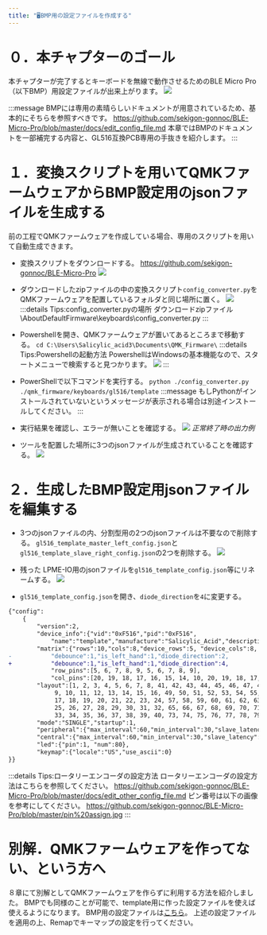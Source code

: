 ```yaml
---
title: "🖥BMP用の設定ファイルを作成する"
---
```


# ０．本チャプターのゴール

本チャプターが完了するとキーボードを無線で動作させるためのBLE Micro Pro（以下BMP）用設定ファイルが出来上がります。
![](/images/gl516design/8-11_template-8.png)

:::message
BMPには専用の素晴らしいドキュメントが用意されているため、基本的にそちらを参照すべきです。
https://github.com/sekigon-gonnoc/BLE-Micro-Pro/blob/master/docs/edit_config_file.md
本章ではBMPのドキュメントを一部補完する内容と、GL516互換PCB専用の手抜きを紹介します。
:::

# １．変換スクリプトを用いてQMKファームウェアからBMP設定用のjsonファイルを生成する

前の工程でQMKファームウェアを作成している場合、専用のスクリプトを用いて自動生成できます。

- 変換スクリプトをダウンロードする。
https://github.com/sekigon-gonnoc/BLE-Micro-Pro
![](/images/gl516design/9-1_bmp-1.png)

- ダウンロードしたzipファイルの中の変換スクリプト`config_converter.py`をQMKファームウェアを配置しているフォルダと同じ場所に置く。
![](/images/gl516design/9-2_bmp-2.png)
:::details Tips:config_converter.pyの場所
ダウンロードzipファイル\AboutDefaultFirmware\keyboards\config_converter.py
:::

- Powershellを開き、QMKファームウェアが置いてあるところまで移動する。
`cd C:\Users\Salicylic_acid3\Documents\QMK_Firmware\`
:::details Tips:Powershellの起動方法
PowershellはWindowsの基本機能なので、スタートメニューで検索すると見つかります。
![](/images/gl516design/9-7_powershell-1.png)
:::

- PowerShellで以下コマンドを実行する。
`python ./config_converter.py ./qmk_firmware/keyboards/gl516/template`
:::message
もしPythonがインストールされていないというメッセージが表示される場合は別途インストールしてください。
:::

- 実行結果を確認し、エラーが無いことを確認する。
![](/images/gl516design/9-3_bmp-3.png)
*正常終了時の出力例*

- ツールを配置した場所に3つのjsonファイルが生成されていることを確認する。
![](/images/gl516design/9-4_bmp-4.png)

# ２．生成したBMP設定用jsonファイルを編集する

- 3つのjsonファイルの内、分割型用の2つのjsonファイルは不要なので削除する。
`gl516_template_master_left_config.json`と`gl516_template_slave_right_config.json`の2つを削除する。
![](/images/gl516design/9-5_bmp-5.png)

- 残った LPME-IO用のjsonファイルを`gl516_template_config.json`等にリネームする。
![](/images/gl516design/9-6_bmp-6.png)

- `gl516_template_config.json`を開き、`diode_direction`を`4`に変更する。
```diff json:gl516_template_config.json
{"config":
	{
		"version":2,
		"device_info":{"vid":"0xF516","pid":"0xF516",
			"name":"template","manufacture":"Salicylic_Acid","description":""},
		"matrix":{"rows":10,"cols":8,"device_rows":5, "device_cols":8,
-			"debounce":1,"is_left_hand":1,"diode_direction":2,
+			"debounce":1,"is_left_hand":1,"diode_direction":4,
			"row_pins":[5, 6, 7, 8, 9, 5, 6, 7, 8, 9],
			"col_pins":[20, 19, 18, 17, 16, 15, 14, 10, 20, 19, 18, 17, 16, 15, 14, 10],
		"layout":[1, 2, 3, 4, 5, 6, 7, 8, 41, 42, 43, 44, 45, 46, 47, 48, 0,
			 9, 10, 11, 12, 13, 14, 15, 16, 49, 50, 51, 52, 53, 54, 55, 56, 0,
			 17, 18, 19, 20, 21, 22, 23, 24, 57, 58, 59, 60, 61, 62, 63, 64, 0,
			 25, 26, 27, 28, 29, 30, 31, 32, 65, 66, 67, 68, 69, 70, 71, 72, 0,
			 33, 34, 35, 36, 37, 38, 39, 40, 73, 74, 75, 76, 77, 78, 79, 80]},
		"mode":"SINGLE","startup":1,
		"peripheral":{"max_interval":60,"min_interval":30,"slave_latency":7},
		"central":{"max_interval":60,"min_interval":30,"slave_latency":0},
		"led":{"pin":1, "num":80},
		"keymap":{"locale":"US","use_ascii":0}
}}
```
:::details Tips:ロータリーエンコーダの設定方法
ロータリーエンコーダの設定方法はこちらを参照してください。
https://github.com/sekigon-gonnoc/BLE-Micro-Pro/blob/master/docs/edit_other_config_file.md
ピン番号は以下の画像を参考にしてください。
https://github.com/sekigon-gonnoc/BLE-Micro-Pro/blob/master/pin%20assign.jpg
:::

# 別解．QMKファームウェアを作ってない、という方へ

８章にて別解としてQMKファームウェアを作らずに利用する方法を紹介しました。
BMPでも同様のことが可能で、template用に作った設定ファイルを使えば使えるようになります。
BMP用の設定ファイルは[こちら](https://github.com/Salicylic-acid3/Zenn-Content-Public/blob/main/gl516design/samples/gl516_template_config.json)。
上述の設定ファイルを適用の上、Remapでキーマップの設定を行ってください。
